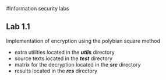 #Information security labs

## Lab 1.1

Implementation of encryption using the polybian square method

- extra utilities located in the _**utils**_ directory
- source texts located in the _**test**_ directory
- matrix for the decryption located in the **_src_** directory
- results located in the _**res**_ directory